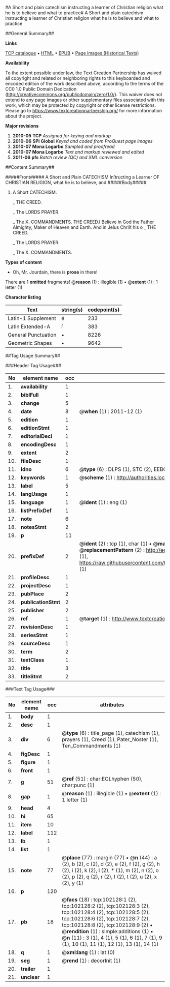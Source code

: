 #A Short and plain catechism instructing a learner of Christian religion what he is to believe and what to practice#
A Short and plain catechism instructing a learner of Christian religion what he is to believe and what to practice

##General Summary##

**Links**

[TCP catalogue](http://www.ota.ox.ac.uk/tcp/)  • 
[HTML](http://tei.it.ox.ac.uk/tcp/Texts-HTML/free/A60/A60044.html)  • 
[EPUB](http://tei.it.ox.ac.uk/tcp/Texts-EPUB/free/A60/A60044.epub) • 
[Page images (Historical Texts)](https://historicaltexts.jisc.ac.uk/eebo-14153680e)

**Availability**

To the extent possible under law, the Text Creation Partnership has waived all copyright and related or neighboring rights to this keyboarded and encoded edition of the work described above, according to the terms of the CC0 1.0 Public Domain Dedication (http://creativecommons.org/publicdomain/zero/1.0/). This waiver does not extend to any page images or other supplementary files associated with this work, which may be protected by copyright or other license restrictions. Please go to https://www.textcreationpartnership.org/ for more information about the project.

**Major revisions**

1. __2010-05__ __TCP__ *Assigned for keying and markup*
1. __2010-06__ __SPi Global__ *Keyed and coded from ProQuest page images*
1. __2010-07__ __Mona Logarbo__ *Sampled and proofread*
1. __2010-07__ __Mona Logarbo__ *Text and markup reviewed and edited*
1. __2011-06__ __pfs__ *Batch review (QC) and XML conversion*

##Content Summary##

#####Front#####
A Short and Plain CATECHISM Inſtructing a Learner OF CHRISTIAN RELIGION, what he is to believe, and 
#####Body#####

1. A Short CATECHISM.

    _ THE CREED.

    _ The LORDS PRAYER.

    _ The X. COMMANDMENTS.
THE CREED.I Believe in God the Father Almighty, Maker of Heaven and Earth. And in Jeſus Chriſt his o
    _ THE CREED.

    _ The LORDS PRAYER.

    _ The X. COMMANDMENTS.

**Types of content**

  * Oh, Mr. Jourdain, there is **prose** in there!

There are 1 **omitted** fragments! 
 @__reason__ (1) : illegible (1)  •  @__extent__ (1) : 1 letter (1)

**Character listing**


|Text|string(s)|codepoint(s)|
|---|---|---|
|Latin-1 Supplement|é|233|
|Latin Extended-A|ſ|383|
|General Punctuation|•|8226|
|Geometric Shapes|▪|9642|

##Tag Usage Summary##

###Header Tag Usage###

|No|element name|occ|attributes|
|---|---|---|---|
|1.|__availability__|1||
|2.|__biblFull__|1||
|3.|__change__|5||
|4.|__date__|8| @__when__ (1) : 2011-12 (1)|
|5.|__edition__|1||
|6.|__editionStmt__|1||
|7.|__editorialDecl__|1||
|8.|__encodingDesc__|1||
|9.|__extent__|2||
|10.|__fileDesc__|1||
|11.|__idno__|6| @__type__ (6) : DLPS (1), STC (2), EEBO-CITATION (1), OCLC (1), VID (1)|
|12.|__keywords__|1| @__scheme__ (1) : http://authorities.loc.gov/ (1)|
|13.|__label__|5||
|14.|__langUsage__|1||
|15.|__language__|1| @__ident__ (1) : eng (1)|
|16.|__listPrefixDef__|1||
|17.|__note__|6||
|18.|__notesStmt__|2||
|19.|__p__|11||
|20.|__prefixDef__|2| @__ident__ (2) : tcp (1), char (1)  •  @__matchPattern__ (2) : ([0-9\-]+):([0-9IVX]+) (1), (.+) (1)  •  @__replacementPattern__ (2) : http://eebo.chadwyck.com/downloadtiff?vid=$1&page=$2 (1), https://raw.githubusercontent.com/textcreationpartnership/Texts/master/tcpchars.xml#$1 (1)|
|21.|__profileDesc__|1||
|22.|__projectDesc__|1||
|23.|__pubPlace__|2||
|24.|__publicationStmt__|2||
|25.|__publisher__|2||
|26.|__ref__|1| @__target__ (1) : http://www.textcreationpartnership.org/docs/. (1)|
|27.|__revisionDesc__|1||
|28.|__seriesStmt__|1||
|29.|__sourceDesc__|1||
|30.|__term__|2||
|31.|__textClass__|1||
|32.|__title__|3||
|33.|__titleStmt__|2||


###Text Tag Usage###

|No|element name|occ|attributes|
|---|---|---|---|
|1.|__body__|1||
|2.|__desc__|1||
|3.|__div__|6| @__type__ (6) : title_page (1), catechism (1), prayers (1), Creed (1), Pater_Noster (1), Ten_Commandments (1)|
|4.|__figDesc__|1||
|5.|__figure__|1||
|6.|__front__|1||
|7.|__g__|51| @__ref__ (51) : char:EOLhyphen (50), char:punc (1)|
|8.|__gap__|1| @__reason__ (1) : illegible (1)  •  @__extent__ (1) : 1 letter (1)|
|9.|__head__|4||
|10.|__hi__|65||
|11.|__item__|10||
|12.|__label__|112||
|13.|__lb__|1||
|14.|__list__|1||
|15.|__note__|77| @__place__ (77) : margin (77)  •  @__n__ (44) : a (2), b (2), c (2), d (2), e (2), f (2), g (2), h (2), i (2), k (2), l (2), * (1), m (2), n (2), o (2), p (2), q (2), r (2), ſ (2), t (2), u (2), x (2), y (1)|
|16.|__p__|120||
|17.|__pb__|18| @__facs__ (18) : tcp:102128:1 (2), tcp:102128:2 (2), tcp:102128:3 (2), tcp:102128:4 (2), tcp:102128:5 (2), tcp:102128:6 (2), tcp:102128:7 (2), tcp:102128:8 (2), tcp:102128:9 (2)  •  @__rendition__ (1) : simple:additions (1)  •  @__n__ (11) : 3 (1), 4 (1), 5 (1), 6 (1), 7 (1), 9 (1), 10 (1), 11 (1), 12 (1), 13 (1), 14 (1)|
|18.|__q__|1| @__xml:lang__ (1) : lat (0)|
|19.|__seg__|1| @__rend__ (1) : decorInit (1)|
|20.|__trailer__|1||
|21.|__unclear__|1||
